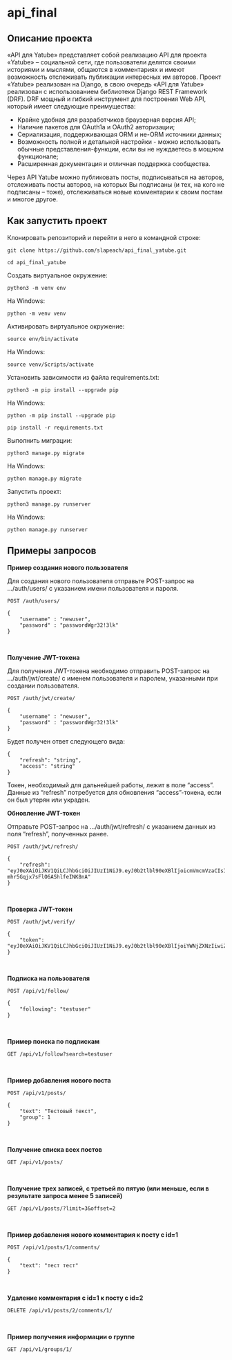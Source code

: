 # api_final
## **Описание проекта**
«API для Yatube» представляет собой реализацию API для проекта «Yatube» – социальной сети, где пользователи делятся своими историями и мыслями, общаются в комментариях и имеют возможность отслеживать публикации интересных им авторов.
Проект «Yatube» реализован на Django, в свою очередь «API для Yatube» реализован с использованием библиотеки Django REST Framework (DRF).
DRF мощный и гибкий инструмент для построения Web API, который имеет следующие преимущества:
* Крайне удобная для разработчиков браузерная версия API;
* Наличие пакетов для OAuth1a и OAuth2 авторизации;
* Сериализация, поддерживающая ORM и не-ORM источники данных;
* Возможность полной и детальной настройки - можно использовать обычные представления-функции, если вы не нуждаетесь в мощном функционале;
* Расширенная документация и отличная поддержка сообщества.<br/>

Через API Yatube можно публиковать посты, подписываться на авторов, отслеживать посты авторов, на которых Вы подписаны (и тех, на кого не подписаны – тоже), отслеживаться новые комментарии к своим постам и многое другое.



## **Как запустить проект**
Клонировать репозиторий и перейти в него в командной строке:
```
git clone https://github.com/slapeach/api_final_yatube.git
```
```
cd api_final_yatube
```

Cоздать виртуальное окружение:
```
python3 -m venv env
```
На Windows:
```
python -m venv venv
```
Активировать виртуальное окружение:
```
source env/bin/activate
```
На Windows:
```
source venv/Scripts/activate
```

Установить зависимости из файла requirements.txt:
```
python3 -m pip install --upgrade pip
```
На Windows:
```
python -m pip install --upgrade pip
```
```
pip install -r requirements.txt
```

Выполнить миграции:
```
python3 manage.py migrate
```
На Windows:
```
python manage.py migrate
```

Запустить проект:
```
python3 manage.py runserver
```
На Windows:
```
python manage.py runserver
```


## **Примеры запросов**


**Пример создания нового пользователя**<br/>

Для создания нового пользователя отправьте POST-запрос на …/auth/users/ с указанием имени пользователя и пароля.
```
POST /auth/users/
```
```
{
    "username" : "newuser",
    "password" : "passwordWgr32!3lk"
}
```
<br/>

**Получение JWT-токена**

Для получения JWT-токена необходимо отправить POST-запрос на …/auth/jwt/create/ с именем пользователя и паролем, указанными при создании пользователя.
```
POST /auth/jwt/create/
```
```
{
    "username" : "newuser",
    "password" : "passwordWgr32!3lk"
}
```
Будет получен ответ следующего вида:
```
{
    "refresh": "string",
    "access": "string"
}
```
Токен, необходимый для дальнейшей работы, лежит в поле “access”. Данные из “refresh” потребуется для обновления “access”-токена, если он был утерян или украден. 
<br/>

**Обновление JWT-токен**

Отправьте POST-запрос на …/auth/jwt/refresh/ с указанием данных из поля “refresh”, полученных ранее.

```
POST /auth/jwt/refresh/
```
```
{
    "refresh": "eyJ0eXAiOiJKV1QiLCJhbGciOiJIUzI1NiJ9.eyJ0b2tlbl90eXBlIjoicmVmcmVzaCIsImV4cCI6MTYyMDk0MTQ3NywianRpIjoiODUzYzE5MTg5NzMwNDQwNTk1ZjI3ZTBmOTAzZDcxZDEiLCJ1c2VyX2lkIjoxfQ.0vJBPIUZG4MjeU_Q-mhr5Gqjx7sFlO6AShlfeINK8nA"
}
```
<br/>

**Проверка JWT-токен**
```
POST /auth/jwt/verify/
```
```
{
    "token": "eyJ0eXAiOiJKV1QiLCJhbGciOiJIUzI1NiJ9.eyJ0b2tlbl90eXBlIjoiYWNjZXNzIiwiZXhwIjoxNjIwODU1Mzc3LCJqdGkiOiJkY2EwNmRiYTEzNWQ0ZjNiODdiZmQ3YzU2Y2ZjNGE0YiIsInVzZXJfaWQiOjF9.eZfkpeNVfKLzBY7U0h5gMdTwUnGP3LjRn5g8EIvWlVg"
}
```
<br/>

**Подписка на пользователя**
```
POST /api/v1/follow/
```
```
{
    "following": "testuser"
}
```
<br/>

**Пример поиска по подпискам**
```
GET /api/v1/follow?search=testuser
```
<br/>

**Пример добавления нового поста**
```
POST /api/v1/posts/
```
```
{
    "text": "Тестовый текст",
    "group": 1
}
```
<br/>

**Получение списка всех постов**

```
GET /api/v1/posts/
```
<br/>

**Получение трех записей, с третьей по пятую (или меньше, если в результате запроса менее 5 записей)**
```
GET /api/v1/posts/?limit=3&offset=2
```
<br/>

**Пример добавления нового комментария к посту с id=1**
```
POST /api/v1/posts/1/comments/
```
```
{
    "text": "тест тест"
}
```
<br/>

**Удаление комментария с id=1 к посту c id=2**
```
DELETE /api/v1/posts/2/comments/1/
```
<br/>

**Пример получения информации о группе**
```
GET /api/v1/groups/1/
```
